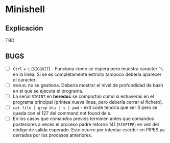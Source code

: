 # Minishell
## Explicación
TBD
## BUGS
- [ ] `Ctrl` + `\` (`SIGQUIT`) - Funciona como se espera pero muestra caracter `^\` en la linea. Si se es completamente estricto tampoco debería aparecer el caracter.
- [ ] `$SHLVL` no se gestiona. Debería mostrar el nivel de profundidad de bash en el que se ejecuta el programa.
- [ ] La señal `SIGINT` en **heredoc** se comportan como si estuvieras en el programa principal (printea nueva linea, pero debería cerrar el fichero).
- [ ] `cat file | grep bla | s | pwd` - exit code tendría que ser 0 pero se queda con el 127 del command not found de s.
- [ ] En los casos que comandos previos terminen antes que comandos posteriores a veces el proceso padre retorna 141 (`SIGPIPE`) en vez del código de salida esperado. Esto ocurre por intentar escribir en PIPES ya cerrados por los procesos anteriores.
